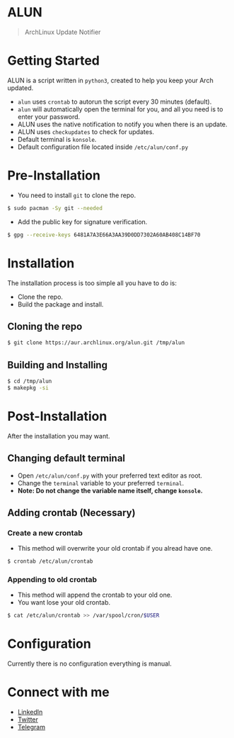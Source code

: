 # ALUN
> ArchLinux Update Notifier

# Getting Started

ALUN is a script written in `python3`, created to help you keep your Arch
updated.

* `alun` uses `crontab` to autorun the script every 30 minutes (default).
* `alun` will automatically open the terminal for you, and all you need is to
  enter your password.
* ALUN uses the native notification to notify you when there is an update.
* ALUN uses `checkupdates` to check for updates.
* Default terminal is `konsole`.
* Default configuration file located inside `/etc/alun/conf.py` 

# Pre-Installation
* You need to install `git` to clone the repo.
```bash
$ sudo pacman -Sy git --needed
```
* Add the public key for signature verification.
```bash
$ gpg --receive-keys 6481A7A3E66A3AA39D0DD7302A60AB408C14BF70
```

# Installation
The installation process is too simple all you have to do is:
* Clone the repo.
* Build the package and install.

## Cloning the repo
```bash
$ git clone https://aur.archlinux.org/alun.git /tmp/alun
```

## Building and Installing
```bash
$ cd /tmp/alun
$ makepkg -si
```

# Post-Installation
After the installation you may want.

## Changing default terminal
* Open `/etc/alun/conf.py` with your preferred text editor as root.
* Change the `terminal` variable to your preferred `terminal`.
* **Note: Do not change the variable name itself, change `konsole`.**

## Adding crontab (Necessary)
### Create a new crontab
* This method will overwrite your old crontab if you alread have one.
```bash
$ crontab /etc/alun/crontab
```
### Appending to old crontab
* This method will append the crontab to your old one.
* You want lose your old crontab.
```bash
$ cat /etc/alun/crontab >> /var/spool/cron/$USER
```
# Configuration
Currently there is no configuration everything is manual.

# Connect with me

* [LinkedIn](https://www.linkedin.com/in/HOuadhour)
* [Twitter](https://www.twitter.com/HOuadhour)
* [Telegram](https://t.me/Houadhour)
